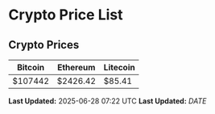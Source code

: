 # Crypto Price List

## Crypto Prices
| Bitcoin | Ethereum | Litecoin |
| ------- | -------- | -------- |
| $107442 | $2426.42 | $85.41 |
**Last Updated:** 2025-06-28 07:22 UTC
**Last Updated:** $DATE$
